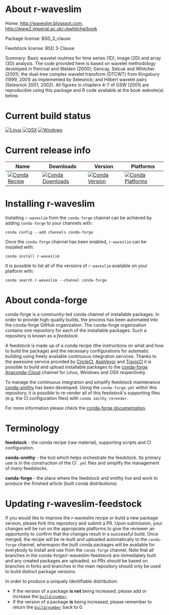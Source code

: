 About r-waveslim
================

Home: http://waveslim.blogspot.com, http://www2.imperial.ac.uk/~bwhitche/book

Package license: BSD_3_clause

Feedstock license: BSD 3-Clause

Summary: Basic wavelet routines for time series (1D), image (2D)  and array (3D) analysis.  The code provided here is based on wavelet methodology developed in Percival and Walden (2000); Gencay, Selcuk and Whitcher (2001); the dual-tree complex wavelet transform (DTCWT) from Kingsbury (1999, 2001) as implemented by Selesnick; and Hilbert wavelet pairs (Selesnick 2001, 2002).  All figures in chapters 4-7 of GSW (2001) are reproducible using this  package and R code available at the book website(s) below.



Current build status
====================

[![Linux](https://img.shields.io/circleci/project/github/conda-forge/r-waveslim-feedstock/master.svg?label=Linux)](https://circleci.com/gh/conda-forge/r-waveslim-feedstock)
[![OSX](https://img.shields.io/travis/conda-forge/r-waveslim-feedstock/master.svg?label=macOS)](https://travis-ci.org/conda-forge/r-waveslim-feedstock)
[![Windows](https://img.shields.io/appveyor/ci/conda-forge/r-waveslim-feedstock/master.svg?label=Windows)](https://ci.appveyor.com/project/conda-forge/r-waveslim-feedstock/branch/master)

Current release info
====================

| Name | Downloads | Version | Platforms |
| --- | --- | --- | --- |
| [![Conda Recipe](https://img.shields.io/badge/recipe-r--waveslim-green.svg)](https://anaconda.org/conda-forge/r-waveslim) | [![Conda Downloads](https://img.shields.io/conda/dn/conda-forge/r-waveslim.svg)](https://anaconda.org/conda-forge/r-waveslim) | [![Conda Version](https://img.shields.io/conda/vn/conda-forge/r-waveslim.svg)](https://anaconda.org/conda-forge/r-waveslim) | [![Conda Platforms](https://img.shields.io/conda/pn/conda-forge/r-waveslim.svg)](https://anaconda.org/conda-forge/r-waveslim) |

Installing r-waveslim
=====================

Installing `r-waveslim` from the `conda-forge` channel can be achieved by adding `conda-forge` to your channels with:

```
conda config --add channels conda-forge
```

Once the `conda-forge` channel has been enabled, `r-waveslim` can be installed with:

```
conda install r-waveslim
```

It is possible to list all of the versions of `r-waveslim` available on your platform with:

```
conda search r-waveslim --channel conda-forge
```


About conda-forge
=================

conda-forge is a community-led conda channel of installable packages.
In order to provide high-quality builds, the process has been automated into the
conda-forge GitHub organization. The conda-forge organization contains one repository
for each of the installable packages. Such a repository is known as a *feedstock*.

A feedstock is made up of a conda recipe (the instructions on what and how to build
the package) and the necessary configurations for automatic building using freely
available continuous integration services. Thanks to the awesome service provided by
[CircleCI](https://circleci.com/), [AppVeyor](https://www.appveyor.com/)
and [TravisCI](https://travis-ci.org/) it is possible to build and upload installable
packages to the [conda-forge](https://anaconda.org/conda-forge)
[Anaconda-Cloud](https://anaconda.org/) channel for Linux, Windows and OSX respectively.

To manage the continuous integration and simplify feedstock maintenance
[conda-smithy](https://github.com/conda-forge/conda-smithy) has been developed.
Using the ``conda-forge.yml`` within this repository, it is possible to re-render all of
this feedstock's supporting files (e.g. the CI configuration files) with ``conda smithy rerender``.

For more information please check the [conda-forge documentation](https://conda-forge.org/docs/).

Terminology
===========

**feedstock** - the conda recipe (raw material), supporting scripts and CI configuration.

**conda-smithy** - the tool which helps orchestrate the feedstock.
                   Its primary use is in the construction of the CI ``.yml`` files
                   and simplify the management of *many* feedstocks.

**conda-forge** - the place where the feedstock and smithy live and work to
                  produce the finished article (built conda distributions)


Updating r-waveslim-feedstock
=============================

If you would like to improve the r-waveslim recipe or build a new
package version, please fork this repository and submit a PR. Upon submission,
your changes will be run on the appropriate platforms to give the reviewer an
opportunity to confirm that the changes result in a successful build. Once
merged, the recipe will be re-built and uploaded automatically to the
`conda-forge` channel, whereupon the built conda packages will be available for
everybody to install and use from the `conda-forge` channel.
Note that all branches in the conda-forge/r-waveslim-feedstock are
immediately built and any created packages are uploaded, so PRs should be based
on branches in forks and branches in the main repository should only be used to
build distinct package versions.

In order to produce a uniquely identifiable distribution:
 * If the version of a package **is not** being increased, please add or increase
   the [``build/number``](https://conda.io/docs/user-guide/tasks/build-packages/define-metadata.html#build-number-and-string).
 * If the version of a package **is** being increased, please remember to return
   the [``build/number``](https://conda.io/docs/user-guide/tasks/build-packages/define-metadata.html#build-number-and-string)
   back to 0.
